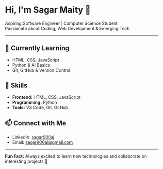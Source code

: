 # Hi, I'm Sagar Maity 👋

Aspiring Software Engineer | Computer Science Student  
Passionate about Coding, Web Development & Emerging Tech  

---

## 🔭 Currently Learning
- HTML, CSS, JavaScript  
- Python & AI Basics  
- Git, GitHub & Version Control  

## 🌱 Skills
- **Frontend:** HTML, CSS, JavaScript  
- **Programming:** Python  
- **Tools:** VS Code, Git, GitHub  


## 📫 Connect with Me
- LinkedIn: [sagar900aj](https://www.linkedin.com/sagar900aj/)  
- Email: sagar900aj@gmail.com  

---

**Fun Fact:** Always excited to learn new technologies and collaborate on interesting projects 🚀

